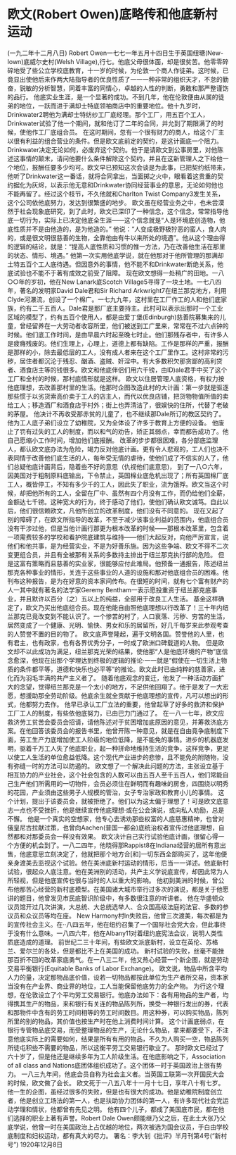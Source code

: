 # 欧文(Robert Owen)底略传和他底新村运动
(一九二年十二月八日)
Robert Owen一七七一年五月十四日生于英国纽瑭(New-Iown)底威尔史村(Welsh Village),行七。他底父母很体面，却是很贫苦。他零零碎碎地受了些公立学校底教育，十一岁的时候，为伦敦一个商人作徒弟。这时候，已竟显出使他后来作两大陆指导者的优良性质了一一一种非常的组织天才，不怠的勤奋，锐敏的分析智慧，同着丰富的同情心，卓越的人性的判断，勇敢和那严整谨饬的品行。
他底实业生涯，是一个显著的成功。不到几年，他在伦敦便由从属的徒弟的地位，一跃而进于满却士特底领袖商店中的重要地位。他十九岁时，Drinkwater2聘他为满却士特纺纱工厂底经理。那个工厂，用五百个工人，Drinkwater试验了他一个期间，就和他订了二年的合同，并允到了期限满了的时候，使他作工厂底组合员。
在这时期间，忽有一个很有财力的商人，给这个厂主以很有利益的组合营业的条件。但是欧文底前定的契约，是这计画底一个阻力。Drinkwater决定无论如何，必废弃这个契约。他于是请欧文到公事房里，对他陈述这事情的颠末，请问他要什么条件解除这个契约，并且在这新管理人之下给他一个地位，报酬任要多少均可。欧文早已预知这次会谈是为此事，已把契约纸带来，他听了Drinkwater这一番话，就将合同拿出，当面掷之火中，眼看着这贵重的契约据化为灰烬，以表示他无意和Drinkwater协同经营事业的意思，无论如何他也不能再留了。经过这个枝节，不久他就和Charlton Twist Company3发生关系，这个公司依他底努力，发达到很繁盛的地步。
欧文虽在经营业务之中，也未尝漠然于社会现象底研究，到了此时，欧文已深印了一种信念，这个信念，常常指导他底一切行为，实际上已决定他底全生涯——这个信念就是“人是环境底创造物，他底性质并不是由他造的，是为他造的。”
他说：“人变成极野极狞恶的蛮人，食人肉的，或是很文明很慈善的生物，全靠他由有牛以来所处的境遇”。他从这个理由得的逻辑的结论，就是：“提高人底性质和习惯的惟一方法，乃在改善他生活在那里的状态、情形、境遇。”
他第一次实用他底学说，就在他那对于他所管理的那满却土特五百个工人底待遇。但因意外的事情，他不能不和Drinkwater断绝关系，他底试验也不能不于著有成效之前受了阻障。
现在欧文想得一处稍广的田地。一八○○年的岁初，他在New Lanark底Scotch Village5寻得了一块土地。一七八四年，著名的发明家David Dale君和Sir Richard Arkwright7在纽兰那克地方，利用Clyde河瀑流，创设了一个棉广。一七九九年，这村里在工厂作工的人和他们底家族，约有二千五百人。Dale君是那厂底主要持主。此村可以表示出那时一个工业区域的模型了，约有五百个使用人，都是由爱丁堡(Edinburgh)慈善院募集来的儿童，曾经留养在一大劳动者收容所里，他们被送到工广里来，常常在不过六点钟的时候。他们底工作时间，是由早晨六时起至晚七时止。他们那残存者中，有许多人是疲癃残废的。他们生理上，心理上，道德上都有缺陷。工作是那样的严重，报酬是那样的小，除去最低层的工人，没有成人者来在这个工厂里作工。这村非常的污秽，居住者都沉沦于残忍、酗酒、盗贼、奸淫中。有大多数积欠那贪鄙的高利贷者、酒食店主等的钱很多。欧文和他底伴侣们用六千镑，由ID)ale君手中买了这个工厂和全村的时候，那村底情形就是这样。
欧文以住居管理人底资格，有权力按他底理想，去改善那村里的生活。他那时企图改造此村的大计画：第一步就是驱逐那些惯于以劣货索高价卖于工人的店主人，而代以优良店铺，把货物物值所值的卖给工人；移造酒厂和酒食店于村外；街上也弄清洁了，很娱快的住所，代替了老破的茅屋。
他决计不再收受那赤贫的儿童了，也不继续那Dale所订的教区契约了。他为工人底子弟们设立了幼稚院，又为全体设了许多于教育上方便的设备。
他废止了罚有过失的工人的制度，而以和气的劝告，矫正其弱点，幸而都告成功了。他自己愿缩小工作时间，增加他们底报酬。
改革的步步都很困难，各分部底监理人，都认欧文底办法为危险，竭力反对他底计画。更有令人悲观的，工人们也决不表同情于改善他们底生活的人，每年受无情的虐待，使他们成了不信实的人了，他们总疑他底计画背后，隐着些不好的意思（仇视他们底意思)，
到了一八○六年，因美国对于粗制原料底输出，下令禁止，英国棉业底危机出现了；所有英国棉厂底工人，概皆停工，不知有多少千的工人，因此失了职业，流为饿殍。欧文当这个时候，却把他所有的工人，全留在厂中、虽然有四个月没有工作，而仍给他们全薪，金额达七千镑。这种宽大的行为，终于感动了他们，使他们确认欧文诚笃。自此以后，他们很信赖欧文，凡他所创立的改革制度，他们没有不同意的。
现在又起了别的障碍了，在欧文所指导的改革，不至于减少该事业利益的范围内，他底组合员没有干涉过他，但是当他计画行那更为根本改革的时候——那根本改革里，包含着一项需费较多的学校和看护院底建筑与维持——他们大起反对，向他严厉宣言，说他们和他共事，是为经营实业，不是为好善乐施。因为这些争端、欧文不得不二次变更组合员，并且有全被那有关系的多数持主排出于纽兰那克执行部的危险。
但是这富有策略而且慈善的实业家，很能够应付此难局。他预备一通报告，陈述纽兰那克各种事业的情形，关连于这些事业的人道的设施和那对他底组合员的困难。他刊布这种报告，是为在好意的资本家间传布。在很短的时间，就有七个富有财产的人一其中就有著名的法学家Geremy Bentham一表示愿投重资于纽兰那克底事业，并且默许以百分（之）五以上的纯益，全部用于改良工人生活。
基金这样确定了，欧文乃买出他底组合员。现在他能自由照他底理想以行改革了！三十年内纽兰那克已竟改变到不能认识了。一个惨苦的村了，人口衰落、污秽、穷苦的生活，居然变成了一个健康、光明、愉快、男女和乐的居留所，好几千每岁来此参观考查的人赞誉不置的目的物了。
欧文底声誉隆起，遍于文明各国。赞誉他的人里，也有君主，也有政家，也有各界优秀分子，一时成了欧洲口碑载道的人物。
但是欧文却不以此成功为满足，纽兰那克光荣的结果，使他那“人是他底环境的产物”底信念愈深，他现在出那个学理达到终极的逻辑的推论·一一就是“假使在一切生活上物质的条件都平等，道德和快乐也必平等”的推论。欧文此时已由纯粹的慈善家，进化而为羽毛丰满的共产主义者了。
随着他底观念的变迁，他发了一种活动方面扩大的念望，觉得纽兰那克是一个太小的地方，不足供他回翔了。他于是发了一大宏愿，想援助那全劳动阶级。他底余生就全贡献于他底理想的宣传，凡可以想出的形式，他都努力去作。
他早已承认工厂立法的重要，他曾起草了好多的救济和保护工厂工人的制度，有些依他底努力，已由巴力门通过了。
在一八一七年，欧文应救济劳工贫苦会委员会招请，请他陈述对于贫困增加底原因的意见，并筹救济底方案。在他回答该委员会的报告书里，他曾开陈一种意见，就是在自由竟争底制度下面，劳工生产力底增加使工人阶级的地位低降，是不能免的事情。进步的机器底发明，驱着千万工人失了他底职业，起一种拼命地维持生活的竞争，这样竞争，更足以使工人生活的单位愈益低降。这个现代产业进步的悲惨，且不能免的附随物，没有弥缝一时的方法可以防遏的。
欧文想了一个解决此问题的方法，主张设立基于相互协力的产业社会，这个社会包含的人数可以由五百人至千五百人，他们常能自己生产他们所需用的一切物件，会员必须住在鲜明而有趣味的房舍，四围绕以明秀的花园，产业须由这些男子人规模的管治，女子专治家政和教育小儿的事情。
这个计划，提出于该委员会，就被拒绝了。他们以为这太偏于理想了！可是欧文底意志一点也不受挫折，他是继续宣传他底理想·或在公会演说，或向私人劝励，总是不懈。
他是一个真实的空想家，他专心去诱劝那些权富的人底慈惠精神，也曾对俄皇尼古拉献过策，也曾向Aachen(普国一都会)底统治权者宣传过他底理想，自然都和对那委员会一样没有效果。
欧文决计自己实行试验他底计画，很留心得一个方便的机会到了。一八二四年，他晓得那Rappist8在Indiana经营的居所有意出售，他底意思立刻决定了，他就把那个地方合[和]一切东西全部购买了，这年他便亲身渡美去监视这个试验。他在美洲底新村运动的情形，后当一一详述。他底新村试验，很起众人底注意。他在美洲别的活动，共产主义学说底宣传，却因此常为人所轻视，但是他底宣传也很与当时的人以重大的影响。
他初到美洲的时候，曾公布他那苦心经营的新村底模型。在美国诸大城市举行过多次的演说，都是关于他愿讲的题目，他曾发见市民底智识阶级中，有多数很注意的听讲者。
他在华盛顿众议员馆开过几次讲演，大总统、大总统选举人、合众国高级法庭的法官、多数的参议员和众议员等均在座。
New Harmony村ln失败后，他曾三次渡美，每次都是为的宣传社会主义。在··八四五年，他在纽约召集了一个国际社会党大会，但此事终于没有什么意味。一八四六年，他在Albany11对着纽约底宪法会议，说明人类性质底造成的道理。
前世纪二三十年间，有些欧文派底新村，设立在英伦、苏格兰、爱尔兰的各处，但是都比不上在美国的成功。
新村试验的失败，丝毫不能挫那百折不回的改革家底勇气。在一八三二年，他又热心经营一个新企图，就是劳动交易平衡银行(Equitable Banks of Labor Exchange)。
欧文说，物品中所含平均人力的量，决定那物品底价值，设若一切物品都按此单位为生产者所交易，资本家当没有在产业界、商业界的地位，工人当能保留他底劳力的全产物。
为行这个理想，在伦敦设立了个平均劳工交易银行。他底办法如下：各有用物品的生产者，均得携其生产的物品，来和银行有关连的物品陈列所，换受一种银行发出的券，代表和那物件中含有的劳工时间相等的劳工时间数目。用这种券，可以购买物品，陈列所里的别的物品，其价值也按生产时在他上消费时间计算。
这个计画底弱点，在银行专管物品底交易，而受整理物品的生产，无论什么物品，拿来都要受下，不注意他底实际上的需要如何，结果是所有有用的物品，不久为人购买一空，物品陈列所徒屯积些不需要的物品，所以这衡平劳工交易银行歇业了。
那时欧文已经过了六十岁了，但是他还是继续多年为工人阶级生活。在他底影响之下，Association of all class and Nations底团体组织成功了。这个团体一时于英国政治上很有势力。
一八三九年间，他底会员自称为社会主义者。当英国工联第一次开国民大会的时候，欧文做了会长。
欧文死于一八五八年十一月十七日，享年八十有七岁。他一生的企图，虽经过很多的失败，但是也有很大的成功。他是幼稚院制度创立者，他是创立工场法的第一人，也是扶助协力团体的第一人，有许多现代社会党运动学理和情状，他都曾有先见之明。
他有四个儿子，都成了美国底市民，都在他们选择的职业上著有声誉。Robert Dale Owen颇能继乃父之后，在此土大张乃父底学说，他曾一时在美国政治上占优越的地位，两次被选为国会议员，于白由学校底制度和妇权运动，都有真大的尽力。
署名：李大钊《批评》半月刊第4号(“新村号”)
1920年12月8日
